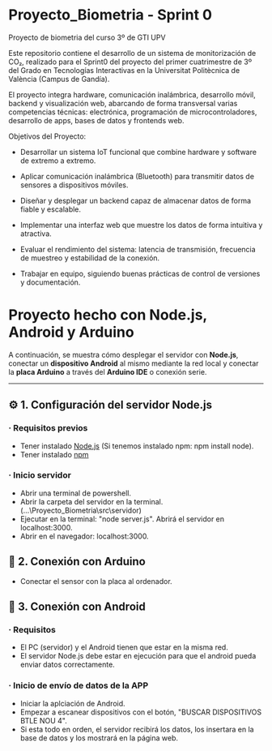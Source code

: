 # Proyecto_Biometria - Sprint 0
Proyecto de biometria del curso 3º de GTI UPV

Este repositorio contiene el desarrollo de un sistema de monitorización de CO₂, realizado para el Sprint0 del proyecto del primer cuatrimestre de 3º del Grado en Tecnologías Interactivas en la Universitat Politècnica de València (Campus de Gandía).

El proyecto integra hardware, comunicación inalámbrica, desarrollo móvil, backend y visualización web, abarcando de forma transversal varias competencias técnicas: electrónica, programación de microcontroladores, desarrollo de apps, bases de datos y frontends web.

Objetivos del Proyecto:

- Desarrollar un sistema IoT funcional que combine hardware y software de extremo a extremo.

- Aplicar comunicación inalámbrica (Bluetooth) para transmitir datos de sensores a dispositivos móviles.

- Diseñar y desplegar un backend capaz de almacenar datos de forma fiable y escalable.

- Implementar una interfaz web que muestre los datos de forma intuitiva y atractiva.

- Evaluar el rendimiento del sistema: latencia de transmisión, frecuencia de muestreo y estabilidad de la conexión.

- Trabajar en equipo, siguiendo buenas prácticas de control de versiones y documentación.

# Proyecto hecho con Node.js, Android y Arduino

A continuación, se muestra cómo desplegar el servidor con **Node.js**, conectar un **dispositivo Android** al mismo mediante la red local y conectar la **placa Arduino** a través del **Arduino IDE** o conexión serie.

---

## ⚙️ 1. Configuración del servidor Node.js

### · Requisitos previos

- Tener instalado [Node.js](https://nodejs.org/) (Si tenemos instalado npm: npm install node).
- Tener instalado [npm](https://www.npmjs.com/)

### · Inicio servidor
- Abrir una terminal de powershell.
- Abrir la carpeta del servidor en la terminal. (...\Proyecto_Biometria\src\servidor)
- Ejecutar en la terminal: "node server.js". Abrirá el servidor en localhost:3000.
- Abrir en el navegador: localhost:3000.

## 🔌 2. Conexión con Arduino
- Conectar el sensor con la placa al ordenador.

## 📱 3. Conexión con Android

### · Requisitos
- El PC (servidor) y el Android tienen que estar en la misma red.
- El servidor Node.js debe estar en ejecución para que el android pueda enviar datos correctamente.

### · Inicio de envío de datos de la APP
- Iniciar la aplciación de Android.
- Empezar a escanear dispositivos con el botón, "BUSCAR DISPOSITIVOS BTLE NOU 4".
- Si esta todo en orden, el servidor recibirá los datos, los insertara en la base de datos y los mostrará en la página web.












